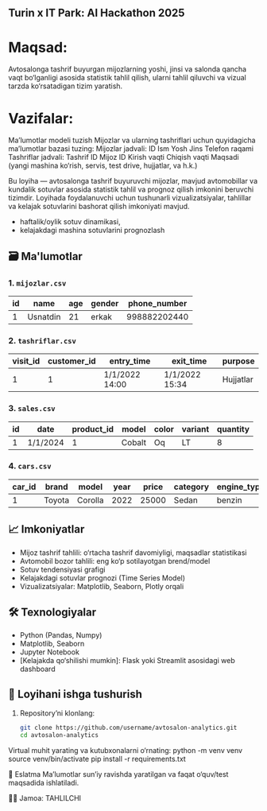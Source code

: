 ## Turin x IT Park: AI Hackathon 2025 
# Maqsad:
Avtosalonga tashrif buyurgan mijozlarning yoshi, jinsi va salonda qancha vaqt bo‘lganligi asosida statistik tahlil qilish, ularni tahlil qiluvchi va vizual tarzda ko‘rsatadigan tizim yaratish. 

# Vazifalar:
Ma’lumotlar modeli tuzish
Mijozlar va ularning tashriflari uchun quyidagicha ma’lumotlar bazasi tuzing:
Mijozlar jadvali:
ID
Ism
Yosh
Jins
Telefon raqami
Tashriflar jadvali:
Tashrif ID
Mijoz ID
Kirish vaqti
Chiqish vaqti
Maqsadi (yangi mashina ko‘rish, servis, test drive, hujjatlar, va h.k.)


Bu loyiha — avtosalonga tashrif buyuruvchi mijozlar, mavjud avtomobillar va kundalik sotuvlar asosida statistik tahlil va prognoz qilish imkonini beruvchi tizimdir. Loyihada foydalanuvchi uchun tushunarli vizualizatsiyalar, tahlillar va kelajak sotuvlarini bashorat qilish imkoniyati mavjud.

- haftalik/oylik sotuv dinamikasi,
- kelajakdagi mashina sotuvlarini prognozlash
## 🗃️ Ma'lumotlar

### 1. `mijozlar.csv`
| id | name   | age | gender | phone_number |
|----|--------|-----|--------|---------------|
| 1  | Usnatdin | 21  | erkak   | 998882202440  |

### 2. `tashriflar.csv`
| visit_id | customer_id | entry_time        | exit_time         | purpose        |
|----------|--------------|------------------|-------------------|----------------|
| 1        | 1            | 1/1/2022 14:00    | 1/1/2022 15:34    | Hujjatlar      |

### 3. `sales.csv`
| id | date      | product_id | model     | color      | variant | quantity |
|----|-----------|------------|-----------|------------|---------|----------|
| 1  | 1/1/2024  | 1          | Cobalt    | Oq         | LT      | 8        |

### 4. `cars.csv`
| car_id | brand    | model     | year | price | category  | engine_type | stock_quantity |
|--------|----------|-----------|------|-------|-----------|--------------|----------------|
| 1      | Toyota   | Corolla   | 2022 | 25000 | Sedan     | benzin       | 10             |

## 📈 Imkoniyatlar

- Mijoz tashrif tahlili: o‘rtacha tashrif davomiyligi, maqsadlar statistikasi
- Avtomobil bozor tahlili: eng ko‘p sotilayotgan brend/model
- Sotuv tendensiyasi grafigi
- Kelajakdagi sotuvlar prognozi (Time Series Model)
- Vizualizatsiyalar: Matplotlib, Seaborn, Plotly orqali

## 🛠 Texnologiyalar

- Python (Pandas, Numpy)
- Matplotlib, Seaborn
- Jupyter Notebook
- [Kelajakda qo‘shilishi mumkin]: Flask yoki Streamlit asosidagi web dashboard 

## 📂 Loyihani ishga tushurish

1. Repository’ni klonlang:
   ```bash
   git clone https://github.com/username/avtosalon-analytics.git
   cd avtosalon-analytics
Virtual muhit yarating va kutubxonalarni o‘rnating:
python -m venv venv
source venv/bin/activate
pip install -r requirements.txt

📌 Eslatma
Ma’lumotlar sun’iy ravishda yaratilgan va faqat o‘quv/test maqsadida ishlatiladi.

👨‍💻 Jamoa:
TAHLILCHI
